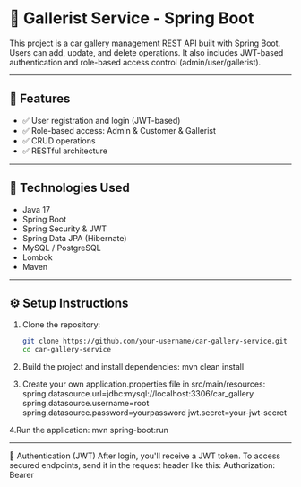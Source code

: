 # 🚗 Gallerist Service - Spring Boot

This project is a car gallery management REST API built with Spring Boot. Users can add, update, and delete operations. It also includes JWT-based authentication and role-based access control (admin/user/gallerist).

---

## 📌 Features

- ✅ User registration and login (JWT-based)
- ✅ Role-based access: Admin & Customer & Gallerist
- ✅ CRUD operations
- ✅ RESTful architecture

---

## 🧰 Technologies Used

- Java 17
- Spring Boot
- Spring Security & JWT
- Spring Data JPA (Hibernate)
- MySQL / PostgreSQL
- Lombok
- Maven

---

## ⚙️ Setup Instructions

1. Clone the repository:
   ```bash
   git clone https://github.com/your-username/car-gallery-service.git
   cd car-gallery-service

2. Build the project and install dependencies:
  mvn clean install

3. Create your own application.properties file in src/main/resources:
  spring.datasource.url=jdbc:mysql://localhost:3306/car_gallery
  spring.datasource.username=root
  spring.datasource.password=yourpassword
  jwt.secret=your-jwt-secret

4.Run the application:
  mvn spring-boot:run
  
---

🔐 Authentication (JWT)
After login, you'll receive a JWT token. To access secured endpoints, send it in the request header like this:
Authorization: Bearer <your-token>






